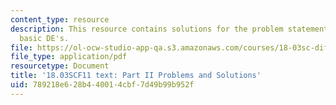 ```yaml
---
content_type: resource
description: This resource contains solutions for the problem statements related to
  basic DE's.
file: https://ol-ocw-studio-app-qa.s3.amazonaws.com/courses/18-03sc-differential-equations-fall-2011/789218e628b440014cbf7d49b99b952f_MIT18_03SCF11_ps1_II_s1s.pdf
file_type: application/pdf
resourcetype: Document
title: '18.03SCF11 text: Part II Problems and Solutions'
uid: 789218e6-28b4-4001-4cbf-7d49b99b952f
---
```

